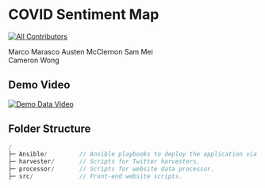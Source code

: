 # COVID Sentiment Map
[![All Contributors](https://img.shields.io/badge/all_contributors-4-orange.svg)](#contributors)


Marco Marasco 
Austen McClernon 
Sam Mei  
Cameron Wong

## Demo Video
[![Demo Data Video](https://img.youtube.com/vi/QrbDGa5DcB0/0.jpg)](https://www.youtube.com/watch?v=QrbDGa5DcB0&feature=youtu.be)

## Folder Structure
```js
/
├─ Ansible/         // Ansible playbooks to deploy the application via the MRC.
├─ harvester/       // Scripts for Twitter harvesters.
├─ processor/       // Scripts for website data processor.
├─ src/             // Front-end website scripts.
```
